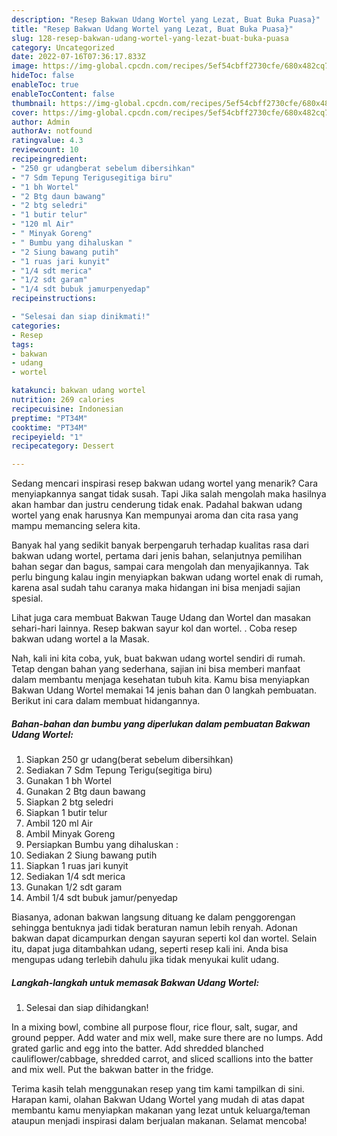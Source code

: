 ```yaml
---
description: "Resep Bakwan Udang Wortel yang Lezat, Buat Buka Puasa}"
title: "Resep Bakwan Udang Wortel yang Lezat, Buat Buka Puasa}"
slug: 128-resep-bakwan-udang-wortel-yang-lezat-buat-buka-puasa
category: Uncategorized
date: 2022-07-16T07:36:17.833Z
image: https://img-global.cpcdn.com/recipes/5ef54cbff2730cfe/680x482cq70/bakwan-udang-wortel-foto-resep-utama.jpg
hideToc: false
enableToc: true
enableTocContent: false
thumbnail: https://img-global.cpcdn.com/recipes/5ef54cbff2730cfe/680x482cq70/bakwan-udang-wortel-foto-resep-utama.jpg
cover: https://img-global.cpcdn.com/recipes/5ef54cbff2730cfe/680x482cq70/bakwan-udang-wortel-foto-resep-utama.jpg
author: Admin
authorAv: notfound
ratingvalue: 4.3
reviewcount: 10
recipeingredient:
- "250 gr udangberat sebelum dibersihkan"
- "7 Sdm Tepung Terigusegitiga biru"
- "1 bh Wortel"
- "2 Btg daun bawang"
- "2 btg seledri"
- "1 butir telur"
- "120 ml Air"
- " Minyak Goreng"
- " Bumbu yang dihaluskan "
- "2 Siung bawang putih"
- "1 ruas jari kunyit"
- "1/4 sdt merica"
- "1/2 sdt garam"
- "1/4 sdt bubuk jamurpenyedap"
recipeinstructions:

- "Selesai dan siap dinikmati!"
categories:
- Resep
tags:
- bakwan
- udang
- wortel

katakunci: bakwan udang wortel 
nutrition: 269 calories
recipecuisine: Indonesian
preptime: "PT34M"
cooktime: "PT34M"
recipeyield: "1"
recipecategory: Dessert

---
```



Sedang mencari inspirasi resep bakwan udang wortel yang menarik? Cara menyiapkannya sangat tidak susah. Tapi Jika salah mengolah maka hasilnya akan hambar dan justru cenderung tidak enak. Padahal bakwan udang wortel yang enak harusnya Kan mempunyai aroma dan cita rasa yang mampu memancing selera kita.


Banyak hal yang sedikit banyak berpengaruh terhadap kualitas rasa dari bakwan udang wortel, pertama dari jenis bahan, selanjutnya pemilihan bahan segar dan bagus, sampai cara mengolah dan menyajikannya. Tak perlu bingung kalau ingin menyiapkan bakwan udang wortel enak di rumah, karena asal sudah tahu caranya maka hidangan ini bisa menjadi sajian spesial.

Lihat juga cara membuat Bakwan Tauge Udang dan Wortel dan masakan sehari-hari lainnya. Resep bakwan sayur kol dan wortel. . Coba resep bakwan udang wortel a la Masak.


Nah, kali ini kita coba, yuk, buat bakwan udang wortel sendiri di rumah. Tetap dengan bahan yang sederhana, sajian ini bisa memberi manfaat dalam membantu menjaga kesehatan tubuh kita. Kamu bisa menyiapkan Bakwan Udang Wortel memakai 14 jenis bahan dan 0 langkah pembuatan. Berikut ini cara dalam membuat hidangannya.

<!--inarticleads1-->

##### Bahan-bahan dan bumbu yang diperlukan dalam pembuatan Bakwan Udang Wortel:

1. Siapkan 250 gr udang(berat sebelum dibersihkan)
1. Sediakan 7 Sdm Tepung Terigu(segitiga biru)
1. Gunakan 1 bh Wortel
1. Gunakan 2 Btg daun bawang
1. Siapkan 2 btg seledri
1. Siapkan 1 butir telur
1. Ambil 120 ml Air
1. Ambil  Minyak Goreng
1. Persiapkan  Bumbu yang dihaluskan :
1. Sediakan 2 Siung bawang putih
1. Siapkan 1 ruas jari kunyit
1. Sediakan 1/4 sdt merica
1. Gunakan 1/2 sdt garam
1. Ambil 1/4 sdt bubuk jamur/penyedap


Biasanya, adonan bakwan langsung dituang ke dalam penggorengan sehingga bentuknya jadi tidak beraturan namun lebih renyah. Adonan bakwan dapat dicampurkan dengan sayuran seperti kol dan wortel. Selain itu, dapat juga ditambahkan udang, seperti resep kali ini. Anda bisa mengupas udang terlebih dahulu jika tidak menyukai kulit udang. 

<!--inarticleads2-->

##### Langkah-langkah untuk memasak Bakwan Udang Wortel:


1. Selesai dan siap dihidangkan!

In a mixing bowl, combine all purpose flour, rice flour, salt, sugar, and ground pepper. Add water and mix well, make sure there are no lumps. Add grated garlic and egg into the batter. Add shredded blanched cauliflower/cabbage, shredded carrot, and sliced scallions into the batter and mix well. Put the bakwan batter in the fridge. 

Terima kasih telah menggunakan resep yang tim kami tampilkan di sini. Harapan kami, olahan Bakwan Udang Wortel yang mudah di atas dapat membantu kamu menyiapkan makanan yang lezat untuk keluarga/teman ataupun menjadi inspirasi dalam berjualan makanan. Selamat mencoba!
